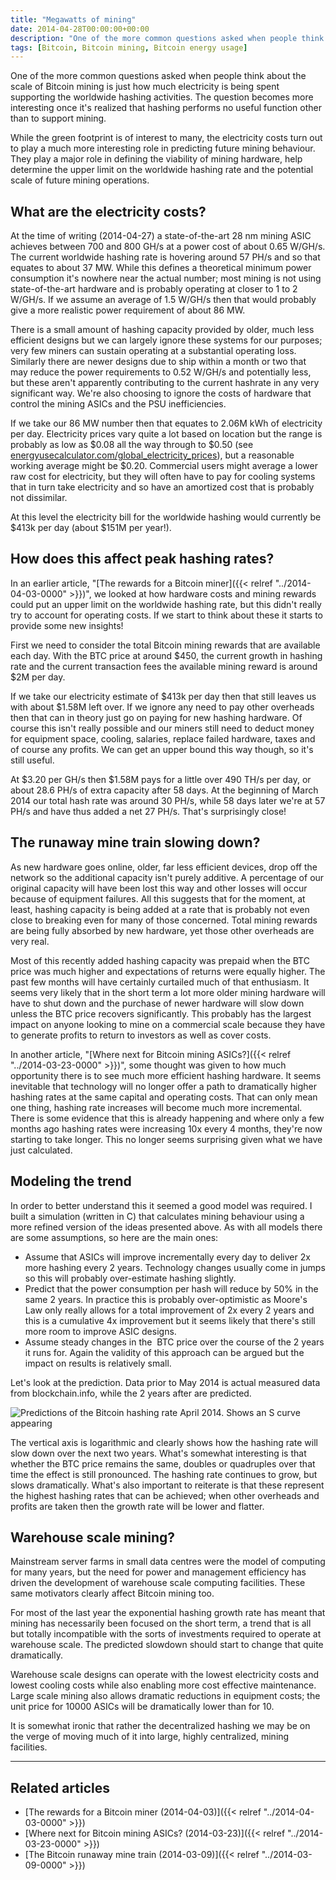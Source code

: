 ```yaml
---
title: "Megawatts of mining"
date: 2014-04-28T00:00:00+00:00
description: "One of the more common questions asked when people think about the scale of Bitcoin mining is just how much electricity is being spent supporting the worldwide hashing activities.  The question becomes more interesting once it\"s realized that hashing performs no useful function other than to support mining.</p><p>While the green footprint is of interest to many, the electricity costs turn out to play a much more interesting role in predicting future mining behaviour.  They play a major role in defining the viability of mining hardware, help determine the upper limit on the worldwide hashing rate and the potential scale of future mining operations."
tags: [Bitcoin, Bitcoin mining, Bitcoin energy usage]
---
```

One of the more common questions asked when people think about the scale
of Bitcoin mining is just how much electricity is being spent supporting
the worldwide hashing activities.  The question becomes more interesting
once it's realized that hashing performs no useful function other than
to support mining.

While the green footprint is of interest to many, the electricity costs
turn out to play a much more interesting role in predicting future
mining behaviour.  They play a major role in defining the viability of
mining hardware, help determine the upper limit on the worldwide hashing
rate and the potential scale of future mining operations.

## What are the electricity costs?

At the time of writing (2014-04-27) a state-of-the-art 28 nm mining ASIC
achieves between 700 and 800 GH/s at a power cost of about 0.65 W/GH/s.
The current worldwide hashing rate is hovering around 57 PH/s and so
that equates to about 37 MW.  While this defines a theoretical minimum
power consumption it's nowhere near the actual number; most mining is
not using state-of-the-art hardware and is probably operating at closer
to 1 to 2 W/GH/s.  If we assume an average of 1.5 W/GH/s then that would
probably give a more realistic power requirement of about 86 MW.

There is a small amount of hashing capacity provided by older, much less
efficient designs but we can largely ignore these systems for our
purposes; very few miners can sustain operating at a substantial
operating loss.  Similarly there are newer designs due to ship within a
month or two that may reduce the power requirements to 0.52 W/GH/s and
potentially less, but these aren't apparently contributing to the
current hashrate in any very significant way.  We're also choosing to
ignore the costs of hardware that control the mining ASICs and the PSU
inefficiencies.

If we take our 86 MW number then that equates to 2.06M kWh of
electricity per day.  Electricity prices vary quite a lot based on
location but the range is probably as low as \$0.08 all the way through
to \$0.50 (see [energyusecalculator.com/global\_electricity\_prices](
http://energyusecalculator.com/global_electricity_prices.htm)),
but a reasonable working average might be \$0.20.  Commercial users might
average a lower raw cost for electricity, but they will often have to
pay for cooling systems that in turn take electricity and so have an
amortized cost that is probably not dissimilar.

At this level the electricity bill for the worldwide hashing would
currently be \$413k per day (about \$151M per year!).

## How does this affect peak hashing rates?

In an earlier article, "[The rewards for a Bitcoin miner]({{< relref "../2014-04-03-0000" >}})",
we looked at how hardware costs and mining rewards could put an upper
limit on the worldwide hashing rate, but this didn't really try to
account for operating costs.  If we start to think about these it starts
to provide some new insights!

First we need to consider the total Bitcoin mining rewards that are
available each day.  With the BTC price at around \$450, the current
growth in hashing rate and the current transaction fees the available
mining reward is around \$2M per day.

If we take our electricity estimate of \$413k per day then that still
leaves us with about \$1.58M left over.  If we ignore any need to pay
other overheads then that can in theory just go on paying for new
hashing hardware.  Of course this isn't really possible and our miners
still need to deduct money for equipment space, cooling, salaries,
replace failed hardware, taxes and of course any profits.  We can get an
upper bound this way though, so it's still useful.

At \$3.20 per GH/s then \$1.58M pays for a little over 490 TH/s per day,
or about 28.6 PH/s of extra capacity after 58 days.  At the beginning of
March 2014 our total hash rate was around 30 PH/s, while 58 days later
we're at 57 PH/s and have thus added a net 27 PH/s.  That's
surprisingly close!

## The runaway mine train slowing down?

As new hardware goes online, older, far less efficient devices, drop off
the network so the additional capacity isn't purely additive.  A
percentage of our original capacity will have been lost this way and
other losses will occur because of equipment failures.  All this suggests
that for the moment, at least, hashing capacity is being added at a rate
that is probably not even close to breaking even for many of those
concerned.  Total mining rewards are being fully absorbed by new
hardware, yet those other overheads are very real.

Most of this recently added hashing capacity was prepaid when the BTC
price was much higher and expectations of returns were equally higher.
The past few months will have certainly curtailed much of that
enthusiasm. It seems very likely that in the short term a lot more older
mining hardware will have to shut down and the purchase of newer
hardware will slow down unless the BTC price recovers significantly.
This probably has the largest impact on anyone looking to mine on a
commercial scale because they have to generate profits to return to
investors as well as cover costs.

In another article, "[Where next for Bitcoin mining ASICs?]({{< relref "../2014-03-23-0000" >}})",
some thought was given to how much opportunity there is to see much more
efficient hashing hardware.  It seems inevitable that technology will no
longer offer a path to dramatically higher hashing rates at the same
capital and operating costs.  That can only mean one thing, hashing rate
increases will become much more incremental.  There is some evidence that
this is already happening and where only a few months ago hashing rates
were increasing 10x every 4 months, they're now starting to take
longer.  This no longer seems surprising given what we have just
calculated.

## Modeling the trend

In order to better understand this it seemed a good model was required.
I built a simulation (written in C) that calculates mining behaviour
using a more refined version of the ideas presented above.  As with
all models there are some assumptions, so here are the main ones:

- Assume that ASICs will improve incrementally every day to deliver 2x
  more hashing every 2 years.  Technology changes usually come in jumps
  so this will probably over-estimate hashing slightly.
- Predict that the power consumption per hash will reduce by 50% in
  the same 2 years.  In practice this is probably over-optimistic as
  Moore's Law only really allows for a total improvement of 2x every
  2 years and this is a cumulative 4x improvement but it seems likely
  that there's still more room to improve ASIC designs.
- Assume steady changes in the  BTC price over the course of the 2
  years it runs for.  Again the validity of this approach can be argued
  but the impact on results is relatively small.

Let's look at the prediction.  Data prior to May 2014 is actual measured
data from blockchain.info, while the 2 years after are predicted.

![Predictions of the Bitcoin hashing rate April 2014.  Shows an S curve
appearing](./hash-predict.png)

The vertical axis is logarithmic and clearly shows how the hashing rate
will slow down over the next two years.  What's somewhat interesting is
that whether the BTC price remains the same, doubles or quadruples over
that time the effect is still pronounced.  The hashing rate continues to
grow, but slows dramatically.  What's also important to reiterate is
that these represent the highest hashing rates that can be achieved;
when other overheads and profits are taken then the growth rate will be
lower and flatter.

## Warehouse scale mining?

Mainstream server farms in small data centres were the model of
computing for many years, but the need for power and management
efficiency has driven the development of warehouse scale computing
facilities.  These same motivators clearly affect Bitcoin mining too.

For most of the last year the exponential hashing growth rate has meant
that mining has necessarily been focused on the short term, a trend that
is all but totally incompatible with the sorts of investments required
to operate at warehouse scale.  The predicted slowdown should start to
change that quite dramatically.

Warehouse scale designs can operate with the lowest electricity costs
and lowest cooling costs while also enabling more cost effective
maintenance.  Large scale mining also allows dramatic reductions in
equipment costs; the unit price for 10000 ASICs will be dramatically
lower than for 10.

It is somewhat ironic that rather the decentralized hashing we may be on
the verge of moving much of it into large, highly centralized, mining
facilities.

------------------------------------------------------------------------

## Related articles

- [The rewards for a Bitcoin miner (2014-04-03)]({{< relref "../2014-04-03-0000" >}})
- [Where next for Bitcoin mining ASICs? (2014-03-23)]({{< relref "../2014-03-23-0000" >}})
- [The Bitcoin runaway mine train (2014-03-09)]({{< relref "../2014-03-09-0000" >}})
